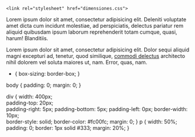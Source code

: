 <!DOCTYPE html>
<html lang="es">
<head>
	<meta charset="UTF-8">
	<title>Dimensiones CSS</title>
	
	<link rel="stylesheet" href="dimensiones.css">
</head>
<body>
	<div>
		<p>Lorem ipsum dolor sit amet, consectetur adipisicing elit. Deleniti voluptate amet dicta cum incidunt molestiae, ad perspiciatis, delectus pariatur rem aliquid quibusdam ipsum laborum reprehenderit totam cumque, quasi, harum! Blanditiis.</p>
		<p>Lorem ipsum dolor sit amet, consectetur adipisicing elit. Dolor sequi aliquid magni excepturi ad, tenetur, quod similique, <a href="http://google.es" target="_blank">commodi delectus</a> architecto nihil dolorem vel soluta maiores ut, nam. Error, quas, nam.</p>
	</div>
</body>
</html>










* {
	box-sizing: border-box;
}

body {
	padding: 0;
	margin: 0;
}

div {
	width: 400px;  
	padding-top: 20px;  
	padding-right: 5px; 
	padding-bottom: 5px;
	padding-left: 0px;
	border-width: 10px;  
	border-style: solid; 
	border-color: #fc00fc;
	margin: 0; 
}
p {
	width: 50%;
	padding: 0;
	border: 1px solid #333;
	margin: 20%;
}
